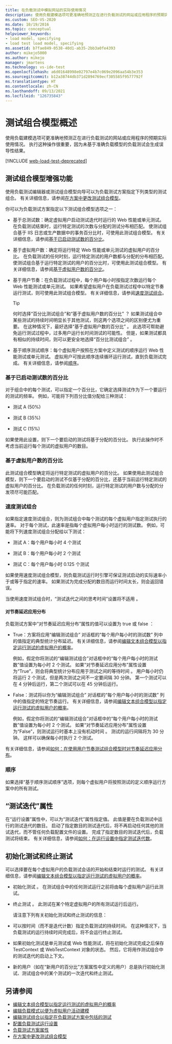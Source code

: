 ```yaml
---
title: 在负载测试中模拟网站的实际使用情况
description: 使用负载建模选项可更准确地预测正在进行负载测试的网站或应用程序的预期实际使用情况。
ms.custom: SEO-VS-2020
ms.date: 10/19/2016
ms.topic: conceptual
helpviewer_keywords:
- load model, specifying
- load test load model, specifying
ms.assetid: b7fae849-0538-40d1-ab35-2bb3a0fe4393
author: mikejo5000
ms.author: mikejo
manager: jmartens
ms.technology: vs-ide-test
ms.openlocfilehash: a6d01648998e02797e4b7c069e2096aa54b3e353
ms.sourcegitcommit: b12a38744db371d2894769ecf305585f9577792f
ms.translationtype: HT
ms.contentlocale: zh-CN
ms.lasthandoff: 09/13/2021
ms.locfileid: "126735843"
---
```

# <a name="test-mix-models-overview"></a>测试组合模型概述

使用负载建模选项可更准确地预测正在进行负载测试的网站或应用程序的预期实际使用情况。 执行这种操作很重要，因为未基于准确负载模型的负载测试会生成误导性结果。

[!INCLUDE [web-load-test-deprecated](includes/web-load-test-deprecated.md)]

## <a name="test-mix-model-enhancements"></a>测试组合模型增强功能

使用负载测试编辑器或测试组合模型向导可以为负载测试方案指定下列类型的测试组合。 有关详细信息，请参阅[在方案中更改测试组合模型](../test/edit-test-mix-models-to-specify-the-probability-of-a-virtual-user-running-a-test.md)。

你可以为负载测试方案指定以下测试组合模型选项之一：

-  基于总测试数：确定虚拟用户启动测试迭代时运行的 Web 性能或单元测试。 在负载测试结束时，运行特定测试的次数与分配的测试分布相匹配。 使测试组合基于 IIS 日志或生产数据中的事务百分比时，可使用此测试组合模型。 有关详细信息，请参阅[基于已启动测试数的百分比](#BasedOnTestsStarted)。

-  基于虚拟用户数：确定将运行特定 Web 性能或单元测试的虚拟用户的百分比。 在负载测试的任何时刻，运行特定测试的用户数都与分配的分布相匹配。 使测试组合基于运行特定测试的用户的百分比时，可使用此测试组合模型。 有关详细信息，请参阅[基于虚拟用户数的百分比](#PercentageBasedonVirtualUsers)。

-  基于用户节奏：在负载测试过程中，每个用户每小时按指定次数运行每个 Web 性能测试或单元测试。 如果希望虚拟用户在负载测试过程中以特定节奏运行测试，则可使用此测试组合模型。 有关详细信息，请参阅[速度测试组合](#PacingTestMix)。

    > [!TIP]
    > 何时选择“百分比测试组合”和“基于虚拟用户数的百分比”   ？ 如果测试组合中某些测试的持续时间明显长于其他测试，则这两个选项之间的区别便尤为重要。 在这种情况下，最好选择“基于虚拟用户数的百分比”  。 此选项可帮助避免运行测试过程中，过多用户运行长时间测试的可能性。 但是，如果测试都具有相似的持续时间，则可以更安全地选择“百分比测试组合”  。

-  基于顺序测试顺序：每个虚拟用户按照在方案中定义测试的顺序运行 Web 性能测试或单元测试。 虚拟用户可按此顺序连续循环运行测试，直到负载测试完成。 有关详细信息，请参阅[顺序](#SequentialOrder)。

### <a name="percentage-based-on-tests-started"></a><a name="BasedOnTestsStarted"></a> 基于已启动测试数的百分比

对于组合中的每个测试，可以指定一个百分比，它确定选择测试作为下一个要运行的测试的频率。 例如，可能将下列百分比值分配给三种测试：

- 测试 A (50%)

- 测试 B (35%)

- 测试 C (15%)

如果使用此设置，则下一个要启动的测试将基于分配的百分比。 执行此操作时不考虑当前运行每个测试的虚拟用户的数目。

### <a name="percentage-based-on-virtual-users"></a><a name="PercentageBasedonVirtualUsers"></a> 基于虚拟用户数的百分比
此测试组合模型确定将运行特定测试的虚拟用户的百分比。 如果使用此测试组合模型，则下一个要启动的测试不仅基于分配的百分比，还基于当前运行特定测试的虚拟用户的百分比。 在负载测试的任何时刻，运行特定测试的用户数与分配的分发项尽可能匹配。

### <a name="pacing-test-mix"></a><a name="PacingTestMix"></a> 速度测试组合

如果指定速度测试组合，则为测试组合中每个测试的每个虚拟用户指定测试执行的速率。 对于每个测试，此速率是指每个虚拟用户每小时运行的测试数。 例如，可能将下列速度测试组合分配给以下测试：

- 测试 A：每个用户每小时 4 个测试

- 测试 B：每个用户每小时 2 个测试

- 测试 C：每个用户每小时 0.125 个测试

如果使用速度测试组合模型，则负载测试运行时引擎可保证测试启动的实际速率小于或等于指定的速率。 如果测试为完成分配的数目而运行时间太长，则会返回错误。

当使用速度测试组合时，“测试迭代之间的思考时间”设置将不适用  。

#### <a name="apply-distribution-to-pacing-delay"></a>对节奏延迟应用分布
负载测试方案中“对节奏延迟应用分布”属性的值可以设置为 true 或 false  ：

-  True：方案将应用“编辑测试组合”  对话框的“每个用户每小时的测试数”  列中的值指定的典型统计分布延迟。 有关详细信息，请参阅[编辑文本组合模型以指定运行测试的虚拟用户的概率](../test/edit-test-mix-models-to-specify-the-probability-of-a-virtual-user-running-a-test.md)。

   例如，假定你将测试的“编辑测试组合”对话框中的“每个用户每小时的测试数”值设置为每小时 2 个测试。 如果“对节奏延迟应用分布”属性设置为“True”，则会将典型统计分布应用于测试之间的等待时间   。 用户每小时仍将运行 2 个测试，但是两次测试之间不一定要间隔 30 分钟。 第一个测试可以在 4 分钟后运行，第二个测试可以在 45 分钟后运行。

-  False：测试将以你为“编辑测试组合”  对话框的“每个用户每小时的测试数”  列中的值指定的特定节奏运行。 有关详细信息，请参阅[编辑文本组合模型以指定运行测试的虚拟用户的概率](../test/edit-test-mix-models-to-specify-the-probability-of-a-virtual-user-running-a-test.md)。

   例如，假定你将测试的“编辑测试组合”对话框中的“每个用户每小时的测试数”值设置为每小时 2 个测试。 如果“对节奏延迟应用分布”属性设置为“False”，则测试运行时基本上没有机动时间   。 测试的运行间隔将为 30 分钟。 这样可以确保每小时执行 2 个测试。

  有关详细信息，请参阅[如何：在使用用户节奏测试组合模型时对节奏延迟应用分布](../test/how-to-apply-distribution-to-pacing-delay-when-using-a-user-pace-test-mix-model.md)。

### <a name="sequential-order"></a><a name="SequentialOrder"></a> 顺序
如果选择“基于顺序测试顺序”选项，则每个虚拟用户将按照测试的定义顺序运行方案中的所有测试。

## <a name="test-iterations-property"></a>“测试迭代”属性
在“运行设置”属性中，可以为“测试迭代”属性指定值。 此值是要在负载测试中运行的测试迭代的数目。 启动了指定数目的测试迭代后，将不再启动任何其他的测试迭代，而不管任何负载配置文件的设置。 完成了指定数目的测试迭代后，负载测试将结束。 有关详细信息，请参阅[如何：在运行设置中指定测试迭代数](../test/how-to-specify-the-number-of-test-iterations-in-a-load-test.md)。

## <a name="initialize-and-terminate-tests"></a>初始化测试和终止测试
可以选择要在每个虚拟用户的负载测试会话的开始和结束时运行的测试。 有关详细信息，请参阅[编辑文本组合模型以指定运行测试的虚拟用户的概率](../test/edit-test-mix-models-to-specify-the-probability-of-a-virtual-user-running-a-test.md)。

- 初始化测试  。 在测试组合中的任何测试运行之前将由每个虚拟用户运行此测试。

- 终止测试  。 此测试在某个特定虚拟用户的所有测试运行后运行。

  请注意下列有关初始化测试和终止测试的信息：

- 可以按时间（而不是迭代计数）指定负载测试的持续时间。 在这种情况下，当负载测试的运行持续时间完成后，将不会运行终止测试。

- 如果初始化测试是单元测试或 Web 性能测试，将在初始化测试完成之后保存 TestContext 或 WebTestContext 对象的状态。 然后，它将用作测试组合中的测试迭代的启动上下文。

- 新的用户（如在“新用户的百分比”方案属性中定义的用户）总是执行初始化测试、测试组合中的某个测试的一次迭代和终止测试。

## <a name="see-also"></a>另请参阅

- [编辑文本组合模型以指定运行测试的虚拟用户的概率](../test/edit-test-mix-models-to-specify-the-probability-of-a-virtual-user-running-a-test.md)
- [编辑负载模式以便为虚拟用户活动建模](../test/edit-load-patterns-to-model-virtual-user-activities.md)
- [编辑测试组合以指定在负载测试方案中包括的测试](../test/edit-the-test-mix-to-specify-which-web-browsers-types-in-a-load-test-scenario.md)
- [配置负载测试运行设置](../test/configure-load-test-run-settings.md)
- [负载测试方案属性](../test/load-test-scenario-properties.md)
- [在方案中更改测试组合模型](../test/edit-test-mix-models-to-specify-the-probability-of-a-virtual-user-running-a-test.md)
